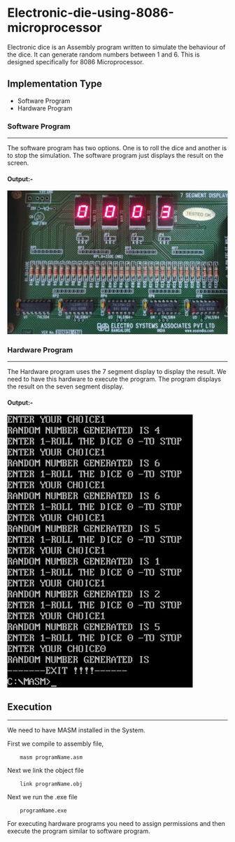 # Electronic-die-using-8086-microprocessor


Electronic dice is an Assembly program written to simulate the behaviour of the dice. It can generate random numbers between 1 and 6. This is designed specifically for 8086 Microprocessor.

## Implementation Type

  - Software Program
  - Hardware Program


### Software Program
****
The software program has two options. One is to roll the dice and another is to stop the simulation. The software program just displays the result on the screen. 

#### Output:-
![software Output](https://github.com/Akshayrrao/Electronic-die-using-8086-microprocessor/blob/master/img/HardwareOutput.png?raw=true)


### Hardware Program
****
The Hardware program uses the 7 segment display to display the result. We need to have this hardware to execute the program. The program displays the result on the seven segment display.

#### Output:-

![Hardware Output](https://github.com/Akshayrrao/Electronic-die-using-8086-microprocessor/blob/master/img/SoftwareOutput.png?raw=true)

## Execution
****
We need to have MASM installed in the System.

First we compile to assembly file,
```
    masm programName.asm
```
Next we link the object file
```
    link programName.obj
```
Next we run the .exe file
```
    programName.exe
```

For executing hardware programs you need to assign permissions and then execute the program similar to software program.



